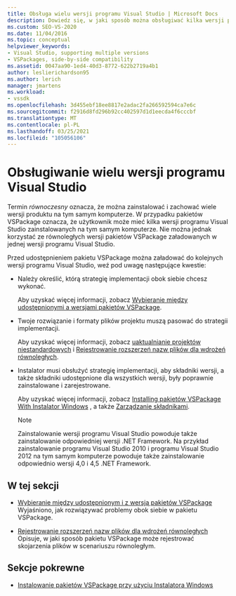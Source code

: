 ```yaml
---
title: Obsługa wielu wersji programu Visual Studio | Microsoft Docs
description: Dowiedz się, w jaki sposób można obsługiwać kilka wersji programu Visual Studio, dzięki którym pakietów VSPackage można ładować do różnych wersji.
ms.custom: SEO-VS-2020
ms.date: 11/04/2016
ms.topic: conceptual
helpviewer_keywords:
- Visual Studio, supporting multiple versions
- VSPackages, side-by-side compatibility
ms.assetid: 0047aa90-1ed4-40d3-8772-622b2719a4b1
author: leslierichardson95
ms.author: lerich
manager: jmartens
ms.workload:
- vssdk
ms.openlocfilehash: 3d455ebf18ee8817e2adac2fa266592594ca7e6c
ms.sourcegitcommit: f2916d8fd296b92cc402597d1d1eecda4f6cccbf
ms.translationtype: MT
ms.contentlocale: pl-PL
ms.lasthandoff: 03/25/2021
ms.locfileid: "105056106"
---
```

# <a name="supporting-multiple-versions-of-visual-studio"></a>Obsługiwanie wielu wersji programu Visual Studio
Termin *równoczesny* oznacza, że można zainstalować i zachować wiele wersji produktu na tym samym komputerze. W przypadku pakietów VSPackage oznacza, że użytkownik może mieć kilka wersji programu Visual Studio zainstalowanych na tym samym komputerze. Nie można jednak korzystać ze równoległych wersji pakietów VSPackage załadowanych w jednej wersji programu Visual Studio.

 Przed udostępnieniem pakietu VSPackage można załadować do kolejnych wersji programu Visual Studio, weź pod uwagę następujące kwestie:

- Należy określić, którą strategię implementacji obok siebie chcesz wykonać.

   Aby uzyskać więcej informacji, zobacz [Wybieranie między udostępnionymi a wersjami pakietów VSPackage](../extensibility/choosing-between-shared-and-versioned-vspackages.md).

- Twoje rozwiązanie i formaty plików projektu muszą pasować do strategii implementacji.

   Aby uzyskać więcej informacji, zobacz [uaktualnianie projektów niestandardowych](../extensibility/internals/upgrading-projects.md#upgrading-custom-projects) i [Rejestrowanie rozszerzeń nazw plików dla wdrożeń równoległych](../extensibility/registering-file-name-extensions-for-side-by-side-deployments.md).

- Instalator musi obsłużyć strategię implementacji, aby składniki wersji, a także składniki udostępnione dla wszystkich wersji, były poprawnie zainstalowane i zarejestrowane.

   Aby uzyskać więcej informacji, zobacz [Installing pakietów VSPackage With Instalator Windows](../extensibility/internals/installing-vspackages-with-windows-installer.md) , a także [Zarządzanie składnikami](../extensibility/internals/component-management.md).

  > [!NOTE]
  > Zainstalowanie wersji programu Visual Studio powoduje także zainstalowanie odpowiedniej wersji .NET Framework. Na przykład zainstalowanie programu Visual Studio 2010 i programu Visual Studio 2012 na tym samym komputerze powoduje także zainstalowanie odpowiednio wersji 4,0 i 4,5 .NET Framework.

## <a name="in-this-section"></a>W tej sekcji
- [Wybieranie między udostępnionym i z wersją pakietów VSPackage](../extensibility/choosing-between-shared-and-versioned-vspackages.md) Wyjaśniono, jak rozwiązywać problemy obok siebie w pakietu VSPackage.

- [Rejestrowanie rozszerzeń nazw plików dla wdrożeń równoległych](../extensibility/registering-file-name-extensions-for-side-by-side-deployments.md) Opisuje, w jaki sposób pakietu VSPackage może rejestrować skojarzenia plików w scenariuszu równoległym.

## <a name="related-sections"></a>Sekcje pokrewne
- [Instalowanie pakietów VSPackage przy użyciu Instalatora Windows](../extensibility/internals/installing-vspackages-with-windows-installer.md)
